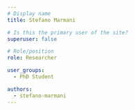```yaml
---
# Display name
title: Stefano Marmani

# Is this the primary user of the site?
superuser: false

# Role/position
role: Researcher

user_groups:
  - PhD Student

authors:
  - stefano-marmani
---
```

